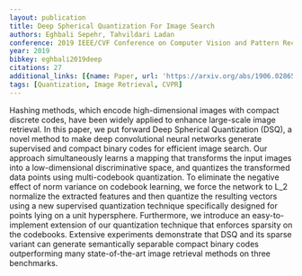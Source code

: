 ```yaml
---
layout: publication
title: Deep Spherical Quantization For Image Search
authors: Eghbali Sepehr, Tahvildari Ladan
conference: 2019 IEEE/CVF Conference on Computer Vision and Pattern Recognition (CVPR)
year: 2019
bibkey: eghbali2019deep
citations: 27
additional_links: [{name: Paper, url: 'https://arxiv.org/abs/1906.02865'}]
tags: [Quantization, Image Retrieval, CVPR]
---
```

Hashing methods, which encode high-dimensional images with compact discrete
codes, have been widely applied to enhance large-scale image retrieval. In this
paper, we put forward Deep Spherical Quantization (DSQ), a novel method to make
deep convolutional neural networks generate supervised and compact binary codes
for efficient image search. Our approach simultaneously learns a mapping that
transforms the input images into a low-dimensional discriminative space, and
quantizes the transformed data points using multi-codebook quantization. To
eliminate the negative effect of norm variance on codebook learning, we force
the network to L_2 normalize the extracted features and then quantize the
resulting vectors using a new supervised quantization technique specifically
designed for points lying on a unit hypersphere. Furthermore, we introduce an
easy-to-implement extension of our quantization technique that enforces
sparsity on the codebooks. Extensive experiments demonstrate that DSQ and its
sparse variant can generate semantically separable compact binary codes
outperforming many state-of-the-art image retrieval methods on three
benchmarks.